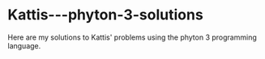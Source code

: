 # Kattis---phyton-3-solutions
Here are my solutions to Kattis' problems using the phyton 3 programming language.
